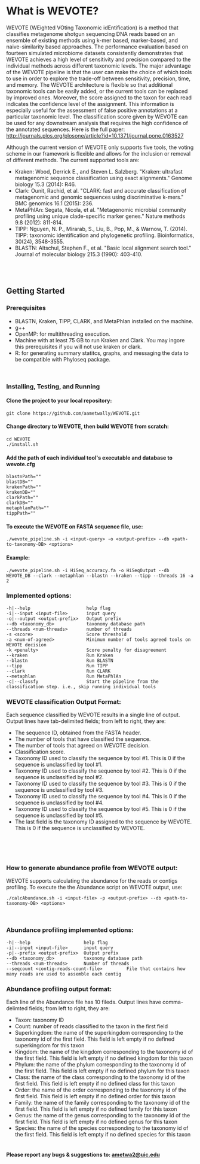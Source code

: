 # What is WEVOTE?
WEVOTE (WEighted VOting Taxonomic idEntification) is a method that classifies metagenome shotgun sequencing DNA reads based on an ensemble of existing methods using k-mer based, marker-based, and naive-similarity based approaches. The performance evaluation based on fourteen simulated microbiome datasets consistently demonstrates that WEVOTE achieves a high level of sensitivity and precision compared to the individual methods across different taxonomic levels. The major advantage of the WEVOTE pipeline is that the user can make the choice of which tools to use in order to explore the trade-off between sensitivity, precision, time, and memory. The WEVOTE architecture is flexible so that additional taxonomic tools can be easily added, or the current tools can be replaced by improved ones. Moreover, the score assigned to the taxon for each read indicates the confidence level of the assignment. This information is especially useful for the assessment of false positive annotations at a particular taxonomic level. The classification score given by WEVOTE can be used for any downstream analysis that requires the high confidence of the annotated sequences. Here is the full paper: http://journals.plos.org/plosone/article?id=10.1371/journal.pone.0163527


Although the current version of WEVOTE only supports five tools, the voting scheme in our framework is flexible and allows for the inclusion or removal of different methods. The current supported tools are:
* Kraken: Wood, Derrick E., and Steven L. Salzberg. "Kraken: ultrafast metagenomic sequence classification using exact alignments." Genome biology 15.3 (2014): R46.
* Clark: Ounit, Rachid, et al. "CLARK: fast and accurate classification of metagenomic and genomic sequences using discriminative k-mers." BMC genomics 16.1 (2015): 236.
* MetaPhlAn: Segata, Nicola, et al. "Metagenomic microbial community profiling using unique clade-specific marker genes." Nature methods 9.8 (2012): 811-814.
* TIPP: Nguyen, N. P., Mirarab, S., Liu, B., Pop, M., & Warnow, T. (2014). TIPP: taxonomic identification and phylogenetic profiling. Bioinformatics, 30(24), 3548-3555.
* BLASTN: Altschul, Stephen F., et al. "Basic local alignment search tool." Journal of molecular biology 215.3 (1990): 403-410.


</br></br>

## Getting Started

### Prerequisites
* BLASTN, Kraken, TIPP, CLARK, and MetaPhlan installed on the machine.
* g++
* OpenMP: for multithreading execution.
* Machine with at least 75 GB to run Kraken and Clark. You may ingore this prerequisites if you will not use kraken or clark.
* R: for generating summary statitcs, graphs, and messaging the data to be compatible with Phyloseq package.

</br>

### Installing, Testing, and Running

#### Clone the project to your local repository:
```
git clone https://github.com/aametwally/WEVOTE.git
```


#### Change directory to WEVOTE, then build WEVOTE from scratch:
```
cd WEVOTE
./install.sh
```


#### Add the path of each individual tool's executable and database to wevote.cfg
```
blastnPath=""
blastDB=""
krakenPath=""
krakenDB=""
clarkPath=""
clarkDB=""
metaphlanPath=""
tippPath=""
```

#### To execute the WEVOTE on FASTA sequence file, use:
```
./wevote_pipeline.sh -i <input-query> -o <output-prefix> --db <path-to-taxonomy-DB> <options> 
```


#### Example:
```
./wevote_pipeline.sh -i HiSeq_accuracy.fa -o HiSeqOutput --db WEVOTE_DB --clark --metaphlan --blastn --kraken --tipp --threads 16 -a 2
```


### Implemented options:
```
-h|--help                     help flag
-i|--input <input-file>       input query
-o|--output <output-prefix>   Output prefix
--db <taxonomy_db>            taxonomy database path
--threads <num-threads>       number of threads 
-s <score>                    Score threshold
-a <num-of-agreed>            Minimum number of tools agreed tools on WEVOTE decision	
-k <penalty>                  Score penalty for disagreement
--kraken                      Run Kraken
--blastn                      Run BLASTN
--tipp                        Run TIPP
--clark                       Run CLARK
--metaphlan                   Run MetaPhlAn
-c|--classfy                  Start the pipeline from the classification step. i.e., skip running individual tools
```


### WEVOTE classification Output Format:
Each sequence classified by WEVOTE results in a single line of output. Output lines have tab-delimited fields; from left to right, they are:
* The sequence ID, obtained from the FASTA header.
* The number of tools that have classified the sequence.
* The number of tools that agreed on WEVOTE decision.
* Classification score.
* Taxonomy ID used to classify the sequence by tool #1. This is 0 if the sequence is unclassified by tool #1.
* Taxonomy ID used to classify the sequence by tool #2. This is 0 if the sequence is unclassified by tool #2.
* Taxonomy ID used to classify the sequence by tool #3. This is 0 if the sequence is unclassified by tool #3.
* Taxonomy ID used to classify the sequence by tool #4. This is 0 if the sequence is unclassified by tool #4.
* Taxonomy ID used to classify the sequence by tool #5. This is 0 if the sequence is unclassified by tool #5.
* The last field is the taxonomy ID assigned to the sequence by WEVOTE. This is 0 if the sequence is unclassified by WEVOTE.


</br></br><br>
### How to generate abundance profile from WEVOTE output:
WEVOTE supports calculating the abundance for the reads or contigs profiling. To execute the the Abundance script on WEVOTE output, use:
```
./calcAbundance.sh -i <input-file> -p <output-prefix> --db <path-to-taxonomy-DB> <options>
```
</br>

### Abundance profiling implemented options: 
```
-h|--help                  	 help flag
-i|--input <input-file>    	 input query
-p|--prefix <output-prefix>  Output prefix
--db <taxonomy_db>         	 taxonomy database path
--threads <num-threads>    	 Number of threads
--seqcount <contig-reads-count-file>		 File that contains how many reads are used to assemble each contig
```

### Abundance profiling output format:
Each line of the Abundance file has 10 fileds. Output lines have comma-delimted fields; from left to right, they are:
* Taxon: taxonomy ID  
* Count: number of reads classified to the taxon in the first field  
* Superkingdom: the name of the superkingdom corresponding to the taxonomy id of the first field. This field is left empty if no defined superkingdom for this taxon  
* Kingdom: the name of the kingdom corresponding to the taxonomy id of the first field. This field is left empty if no defined kingdom for this taxon  
* Phylum: the name of the phylum corresponding to the taxonomy id of the first field. This field is left empty if no defined phylum for this taxon  
* Class: the name of the class corresponding to the taxonomy id of the first field. This field is left empty if no defined class for this taxon  
* Order: the name of the order corresponding to the taxonomy id of the first field. This field is left empty if no defined order for this taxon
* Family: the name of the family corresponding to the taxonomy id of the first field. This field is left empty if no defined family for this taxon
* Genus: the name of the genus corresponding to the taxonomy id of the first field. This field is left empty if no defined genus for this taxon
* Species: the name of the species corresponding to the taxonomy id of the first field. This field is left empty if no defined species for this taxon
</br></br>
#### Please report any bugs & suggestions to: ametwa2@uic.edu
